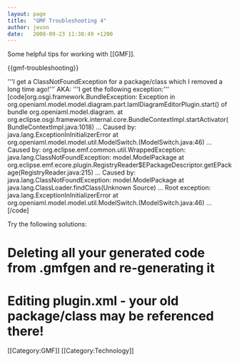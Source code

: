```yaml
---
layout: page
title:  "GMF Troubleshooting 4"
author: jevon
date:   2008-09-23 11:38:49 +1200
---
```


Some helpful tips for working with [[GMF]].

{{gmf-troubleshooting}}

'''I get a ClassNotFoundException for a package/class which I removed a long time ago!'''
AKA:
'''I get the following exception:'''
[code]org.osgi.framework.BundleException: Exception in org.openiaml.model.model.diagram.part.IamlDiagramEditorPlugin.start() of bundle org.openiaml.model.diagram.
at org.eclipse.osgi.framework.internal.core.BundleContextImpl.startActivator(BundleContextImpl.java:1018)
...
Caused by: java.lang.ExceptionInInitializerError
at org.openiaml.model.model.util.ModelSwitch.<init>(ModelSwitch.java:46)
...
Caused by: org.eclipse.emf.common.util.WrappedException: java.lang.ClassNotFoundException: model.ModelPackage
at org.eclipse.emf.ecore.plugin.RegistryReader$EPackageDescriptor.getEPackage(RegistryReader.java:215)
...
Caused by: java.lang.ClassNotFoundException: model.ModelPackage
at java.lang.ClassLoader.findClass(Unknown Source)
...
Root exception:
java.lang.ExceptionInInitializerError
at org.openiaml.model.model.util.ModelSwitch.<init>(ModelSwitch.java:46)
...[/code]

Try the following solutions:
# Deleting all your generated code from .gmfgen and re-generating it
# Editing plugin.xml - your old package/class may be referenced there!

[[Category:GMF]]
[[Category:Technology]]